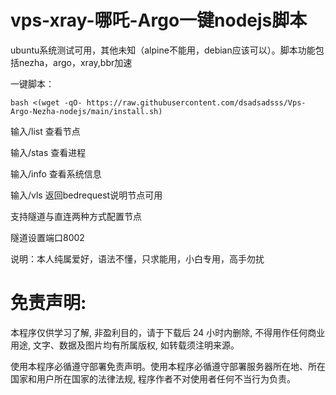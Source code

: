 # vps-xray-哪吒-Argo一键nodejs脚本

ubuntu系统测试可用，其他未知（alpine不能用，debian应该可以）。脚本功能包括nezha，argo，xray,bbr加速

一键脚本：
```
bash <(wget -qO- https://raw.githubusercontent.com/dsadsadsss/Vps-Argo-Nezha-nodejs/main/install.sh)

```

输入/list 查看节点

输入/stas 查看进程

输入/info 查看系统信息

输入/vls 返回bedrequest说明节点可用

支持隧道与直连两种方式配置节点

隧道设置端口8002

说明：本人纯属爱好，语法不懂，只求能用，小白专用，高手勿扰

# 免责声明:
本程序仅供学习了解, 非盈利目的，请于下载后 24 小时内删除, 不得用作任何商业用途, 文字、数据及图片均有所属版权, 如转载须注明来源。

使用本程序必循遵守部署免责声明。使用本程序必循遵守部署服务器所在地、所在国家和用户所在国家的法律法规, 程序作者不对使用者任何不当行为负责。
